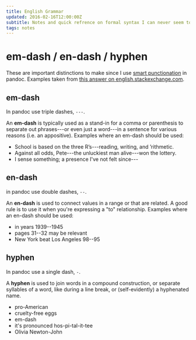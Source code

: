 ```yaml
---
title: English Grammar
updated: 2016-02-16T12:00:00Z
subtitle: Notes and quick refrence on formal syntax I can never seem to remember
tags: notes
---
```


# em-dash / en-dash / hyphen

These are important distinctions to make since I use [smart punctionation](http://pandoc.org/README.html#smart-punctuation) in pandoc.
Examples taken from [this answer on english.stackexchange.com](https://english.stackexchange.com/questions/2116/when-should-i-use-an-em-dash-an-en-dash-and-a-hyphen).

## em-dash

In pandoc use triple dashes, `---`.

An **em-dash** is typically used as a stand-in for a comma or parenthesis to separate out phrases---or even just a word---in a sentence for various reasons (i.e. an appositive). Examples where an em-dash should be used:

* School is based on the three R’s---reading, writing, and ’rithmetic.
* Against all odds, Pete---the unluckiest man alive---won the lottery.
* I sense something; a presence I've not felt since---

## en-dash

in pandoc use double dashes, `--`.

An **en-dash** is used to connect values in a range or that are related. A good rule is to use it when you're expressing a "to" relationship. Examples where an en-dash should be used:

* in years 1939--1945
* pages 31--32 may be relevant
* New York beat Los Angeles 98--95

## hyphen

In pandoc use a single dash, `-`.

A **hyphen** is used to join words in a compound construction, or separate syllables of a word, like during a line break, or (self-evidently) a hyphenated name.

* pro-American
* cruelty-free eggs
* em-dash
* it's pronounced hos-pi-tal-it-tee
* Olivia Newton-John

